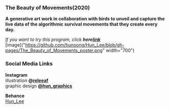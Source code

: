 ### The Beauty of Movements(2020)
**A generative art work in collaboration with birds to unveil and capture the live data of the algorithmic survival movements that they create every day. <br/>**

_If you want to try this program, click **here[link](https://hunoong.github.io/Hun_Lee/The_Beauty_of_Movements/)**_
<br/>
[image]("https://github.com/hunoong/Hun_Lee/blob/gh-pages/The_Beauty_of_Movements_poster.png" width="700")<br/>

### Social Media Links
**Instagram** <br/> 
illustration **@[releeaf](https://www.instagram.com/releeaf/)** <br/>
graphic design **[@hun_graphics](https://www.instagram.com/hun_graphics/)** <br/>

**Behance**<br/>
[Hun_Lee](https://www.behance.net/hun_lee)
